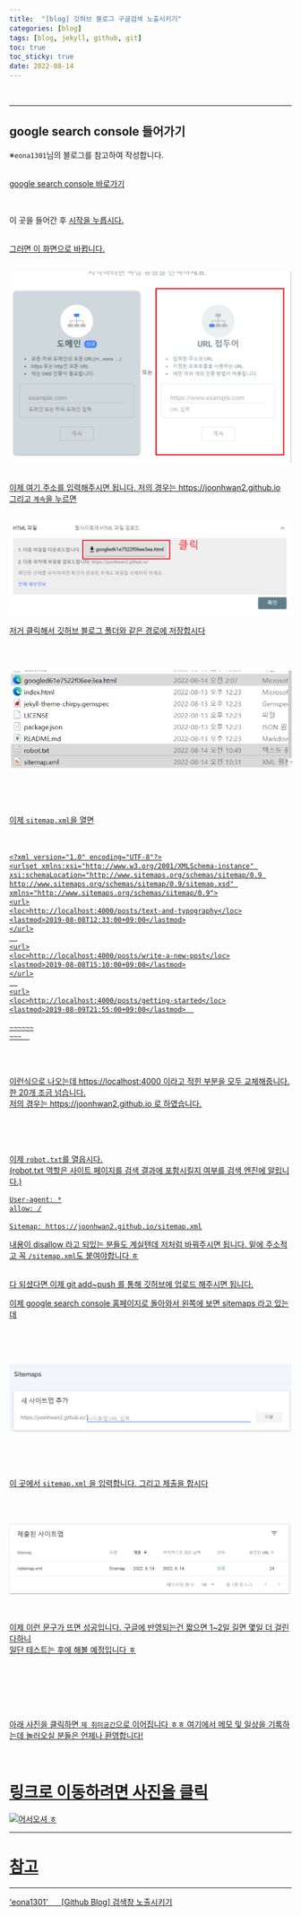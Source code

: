 ```yaml
---
title:  "[blog] 깃허브 블로그 구글검색 노출시키기"
categories: [blog] 
tags: [blog, jekyll, github, git]
toc: true
toc_sticky: true
date: 2022-08-14
---
```


<br>

---
google search console 들어가기
---
※`eona1301`님의 블로그를 참고하여 작성합니다.
<br>
<br>

[google search console 바로가기](https://search.google.com/search-console/about)

<br>

이 곳을 들어간 후 <u>시작<u/>을 누릅시다.

<br>
그러면 이 화면으로 바뀝니다.
  
<br>
<br>

![Desktop View](/assets/img/2022-08-14k/1.PNG)  
<br>
  
이제 여기 주소를 입력해주시면 됩니다. 저의 경우는 https://joonhwan2.github.io
<br>
그리고 `계속`을 누르면
<br>
<br>
  
![Desktop View](/assets/img/2022-08-14k/2.PNG)
<br>
  
저거 클릭해서 깃허브 블로그 폴더와 같은 경로에 저장합시다
  
<br>
<br>
  
![Desktop View](/assets/img/2022-08-14k/3.PNG)
  
<br>
<br>
<br>
  
이제 `sitemap.xml`을 열면
<br>
<br>
<br>
  
```
<?xml version="1.0" encoding="UTF-8"?>
<urlset xmlns:xsi="http://www.w3.org/2001/XMLSchema-instance" xsi:schemaLocation="http://www.sitemaps.org/schemas/sitemap/0.9 http://www.sitemaps.org/schemas/sitemap/0.9/sitemap.xsd" xmlns="http://www.sitemaps.org/schemas/sitemap/0.9">
<url>
<loc>http://localhost:4000/posts/text-and-typography</loc>
<lastmod>2019-08-08T12:33:00+09:00</lastmod>
</url>
  
<url>
<loc>http://localhost:4000/posts/write-a-new-post</loc>
<lastmod>2019-08-08T15:10:00+09:00</lastmod>
</url>
  
<url>
<loc>http://localhost:4000/posts/getting-started</loc>
<lastmod>2019-08-09T21:55:00+09:00</lastmod>  

~~~~~~
~~~  
```
<br>
<br>

이런식으로 나오는데 https://localhost:4000 이라고 적힌 부분을 모두 교체해줍니다. 한 20개 조금 넘습니다.\
저의 경우는 https://joonhwan2.github.io 로 하였습니다.

<br>
<br>
<br>

이제 `robot.txt`를 열읍시다.\
(robot.txt 역할은 사이트 페이지를 검색 결과에 포함시킬지 여부를 검색 엔진에 알립니다.)  
```
User-agent: *
allow: /

Sitemap: https://joonhwan2.github.io/sitemap.xml
```
내용이 disallow 라고 되있는 분들도 계실텐데 저처럼 바꿔주시면 됩니다.
밑에 주소적고 꼭 `/sitemap.xml`도 붙여야합니다 ㅎ

<br>
다 되셨다면 이제 git add~push 를 통해 깃허브에 업로드 해주시면 됩니다.  
<br>
  
이제 google search console 홈페이지로 돌아와서 왼쪽에 보면 sitemaps 라고 있는데
  
<br> 
<br>
<br>  
  
![Desktop View](/assets/img/2022-08-14k/4.PNG)
  
<br>
<br>
<br>
  
이 곳에서 `sitemap.xml` 을 입력합니다. 그리고 제출을 합시다

<br>  
<br>

![Desktop View](/assets/img/2022-08-14k/5.PNG)
  
<br>
  
이제 이런 문구가 뜨면 성공입니다. 구글에 반영되는건 짧으면 1~2일 길면 몇일 더 걸린다하니\
일단 테스트는 후에 해볼 예정입니다 ㅎ 
  
<br>
<br>
<br>
<br>
<br>
  

아래 사진을 클릭하면 `제 취미공간`으로 이어집니다 ㅎㅎ 여기에서 메모 및 일상을 기록하는데 놀러오실 분들은 언제나 환영합니다!

<br>

# 링크로 이동하려면 사진을 클릭

[![어서오셔 ㅎ](https://encrypted-tbn0.gstatic.com/images?q=tbn:ANd9GcQk-zPB4TCuWRNJVIF0aWgniDPNJgUTdXmILg&usqp=CAU)](https://discord.gg/zkzk5xtm)


---
# 참고
---
 'eona1301' &nbsp;&nbsp;&nbsp;&nbsp;   [[Github Blog] 검색창 노출시키기](https://velog.io/@eona1301/Github-Blog-%EA%B2%80%EC%83%89%EC%B0%BD-%EB%85%B8%EC%B6%9C%EC%8B%9C%ED%82%A4%EA%B8%B0)